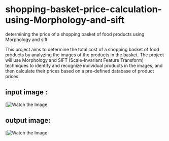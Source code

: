 # shopping-basket-price-calculation-using-Morphology-and-sift
determining the price of a shopping basket of food products using Morphology and sift

This project aims to determine the total cost of a shopping basket of food products by analyzing the images of the products in the basket. The project will use Morphology and SIFT (Scale-Invariant Feature Transform) techniques to identify and recognize individual products in the images, and then calculate their prices based on a pre-defined database of product prices.


## input image :
[![Watch the Image](./outputs/Output.png)

## output image:
[![Watch the Image](./outputs/Output.png)

